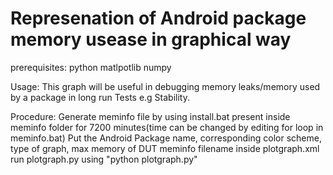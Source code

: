 # Represenation of Android package memory usease in graphical way 

prerequisites:
  python
  matlpotlib
  numpy
 
 Usage:
  This graph will be useful in debugging memory leaks/memory used by a package in long run Tests e.g Stability. 
 
Procedure:
  Generate meminfo file by using install.bat present inside meminfo folder for 7200 minutes(time can be changed by editing for loop in meminfo.bat)
  Put the Android Package name, corresponding color scheme, type of graph, max memory of DUT meminfo filename inside plotgraph.xml
  run plotgraph.py using "python plotgraph.py"
  
